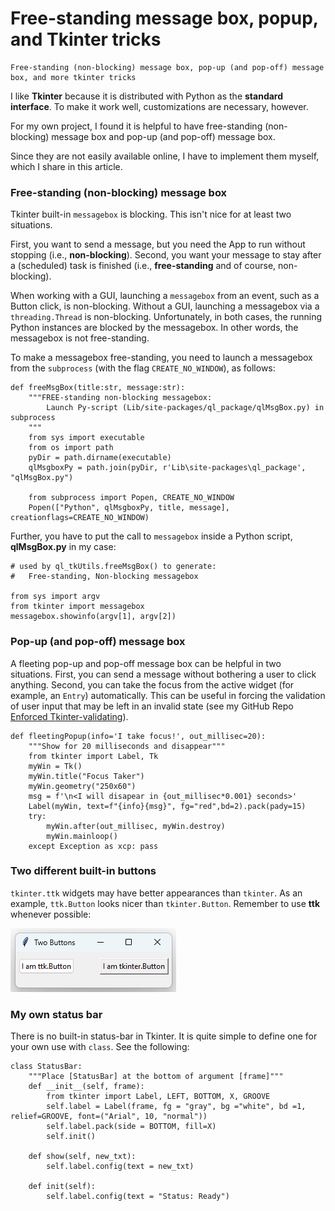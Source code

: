 # Free-standing message box, popup, and Tkinter tricks
    Free-standing (non-blocking) message box, pop-up (and pop-off) message box, and more tkinter tricks

I like **Tkinter** because it is distributed with Python as the **standard interface**. To make it work well, customizations are necessary, however.

For my own project, I found it is helpful to have free-standing (non-blocking) message box and pop-up (and pop-off) message box.

Since they are not easily available online, I have to implement them myself, which I share in this article.

### Free-standing (non-blocking) message box
Tkinter built-in `messagebox` is blocking. This isn't nice for at least two situations.

First, you want to send a message, but you need the App to run without stopping (i.e., **non-blocking**). Second, you want your message to stay after a (scheduled) task is finished (i.e., **free-standing** and of course, non-blocking).

When working with a GUI, launching a `messagebox` from an event, such as a Button click, is non-blocking. Without a GUI, launching a messagebox via a `threading.Thread` is non-blocking. Unfortunately, in both cases, the running Python instances are blocked by the messagebox. In other words, the messagebox is not free-standing.

To make a messagebox free-standing, you need to launch a messagebox from the `subprocess` (with the flag `CREATE_NO_WINDOW`), as follows:
```
def freeMsgBox(title:str, message:str):
    """FREE-standing non-blocking messagebox:
        Launch Py-script (Lib/site-packages/ql_package/qlMsgBox.py) in subprocess
    """
    from sys import executable
    from os import path
    pyDir = path.dirname(executable)
    qlMsgboxPy = path.join(pyDir, r'Lib\site-packages\ql_package', "qlMsgBox.py")

    from subprocess import Popen, CREATE_NO_WINDOW
    Popen(["Python", qlMsgboxPy, title, message], creationflags=CREATE_NO_WINDOW)
```
Further, you have to put the call to `messagebox` inside a Python script, **qlMsgBox.py** in my case:
```
# used by ql_tkUtils.freeMsgBox() to generate:
# 	Free-standing, Non-blocking messagebox

from sys import argv    
from tkinter import messagebox
messagebox.showinfo(argv[1], argv[2])

```

### Pop-up (and pop-off) message box

A fleeting pop-up and pop-off message box can be helpful in two situations. First, you can send a message without bothering a user to click anything. Second, you can take the focus from the active widget (for example, an `Entry`) automatically. This can be useful in forcing the validation of user input that may be left in an invalid state (see my GitHub Repo [Enforced Tkinter-validating](https://github.com/qiangliu-sd/enforcedDynaPyTkValid)).
```
def fleetingPopup(info='I take focus!', out_millisec=20):
    """Show for 20 milliseconds and disappear"""
    from tkinter import Label, Tk
    myWin = Tk()
    myWin.title("Focus Taker")
    myWin.geometry("250x60")
    msg = f'\n<I will disapear in {out_millisec*0.001} seconds>'
    Label(myWin, text=f"{info}{msg}", fg="red",bd=2).pack(pady=15)
    try:
        myWin.after(out_millisec, myWin.destroy)
        myWin.mainloop()
    except Exception as xcp: pass
```
### Two different built-in buttons

`tkinter.ttk` widgets may have better appearances than `tkinter`. As an example, `ttk.Button` looks nicer than `tkinter.Button`. Remember to use **ttk** whenever possible:

![tkinter.Button vs. ttk.Button](images/two_buttons.png)

### My own status bar
There is no built-in status-bar in Tkinter. It is quite simple to define one for your own use with `class`. See the following:
```
class StatusBar:
    """Place [StatusBar] at the bottom of argument [frame]""" 
    def __init__(self, frame):
        from tkinter import Label, LEFT, BOTTOM, X, GROOVE        
        self.label = Label(frame, fg = "gray", bg ="white", bd =1, relief=GROOVE, font=("Arial", 10, "normal"))
        self.label.pack(side = BOTTOM, fill=X)
        self.init()
     
    def show(self, new_txt):
        self.label.config(text = new_txt)
 
    def init(self):
        self.label.config(text = "Status: Ready")
```